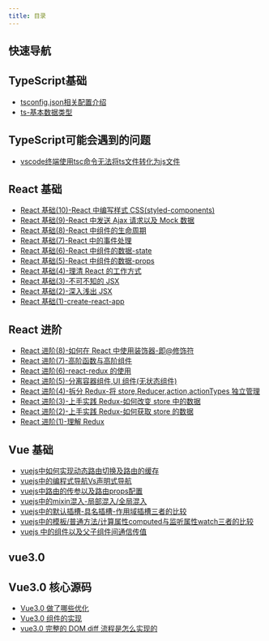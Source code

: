 ```yaml
---
title: 目录
---
```


## 快速导航

<TOC />

## TypeScript基础

- [tsconfig.json相关配置介绍](./tscconfig)
- [ts-基本数据类型](./ts-data-type)

## TypeScript可能会遇到的问题

- [vscode终端使用tsc命令无法将ts文件转化为js文件](./tsc-programe-1)


## React 基础

- [React 基础(10)-React 中编写样式 CSS(styled-components)](./base-authoring-styled-components)
- [React 基础(9)-React 中发送 Ajax 请求以及 Mock 数据](./base-send-ajax-mock)
- [React 基础(8)-React 中组件的生命周期](./base-react-component-lifecycle)
- [React 基础(7)-React 中的事件处理](./base-react-event-handle)
- [React 基础(6)-React 中组件的数据-state](./base-react-components-state)
- [React 基础(5)-React 中组件的数据-props](./base-react-components-props)
- [React 基础(4)-理清 React 的工作方式](./base-clarify-react-works)
- [React 基础(3)-不可不知的 JSX](./base-the-indispensable-jsx)
- [React 基础(2)-深入浅出 JSX](./base-jsx-in-depth)
- [React 基础(1)-create-react-app](./base-create-react-app)

## React 进阶

- [React 进阶(8)-如何在 React 中使用装饰器-即@修饰符](./advance-react-use-decorator)
- [React 进阶(7)-高阶函数与高阶组件](./advance-highfun-and-component)
- [React 进阶(6)-react-redux 的使用](./base-react-components-props)
- [React 进阶(5)-分离容器组件,UI 组件(无状态组件)](./advance-container-components)
- [React 进阶(4)-拆分 Redux-将 store,Reducer,action,actionTypes 独立管理](./advance-split-redux)
- [React 进阶(3)-上手实践 Redux-如何改变 store 中的数据](./advance-changestore-data)
- [React 进阶(2)-上手实践 Redux-如何获取 store 的数据](./advance-getstore-data)
- [React 进阶(1)-理解 Redux](./advance-understand-redux)

## Vue 基础

- [vuejs中如何实现动态路由切换及路由的缓存](./vue-router-keep-alive)
- [vuejs中的编程式导航Vs声明式导航](./vue-router-biancheng) 
- [vuejs中路由的传参以及路由props配置](./vue-router-params)
- [vuejs中的mixin混入-局部混入/全局混入](./vue-mixins)
- [vuejs中的默认插槽-具名插槽-作用域插槽三者的比较](./vue-slot)
- [vuejs中的模板/普通方法/计算属性computed与监听属性watch三者的比较](./vue-computed-watch)
- [vuejs 中的组件以及父子组件间通信传值](./vue-component-pass-value)

## vue3.0

<!-- - [vue3.0 基础](./base-vue3.0-1) -->

## Vue3.0 核心源码

- [Vue3.0 做了哪些优化](./advance-vue3.0-do-some-youhua)
- [Vue3.0 组件的实现](./advance-vue3.0-implem-component)
- [vue3.0 完整的 DOM diff 流程是怎么实现的](./advance-vue3.0-Whole-dom-diff-process-1)

<footer-FooterLink :isShareLink="true" :isDaShang="true" />
<footer-FeedBack />
